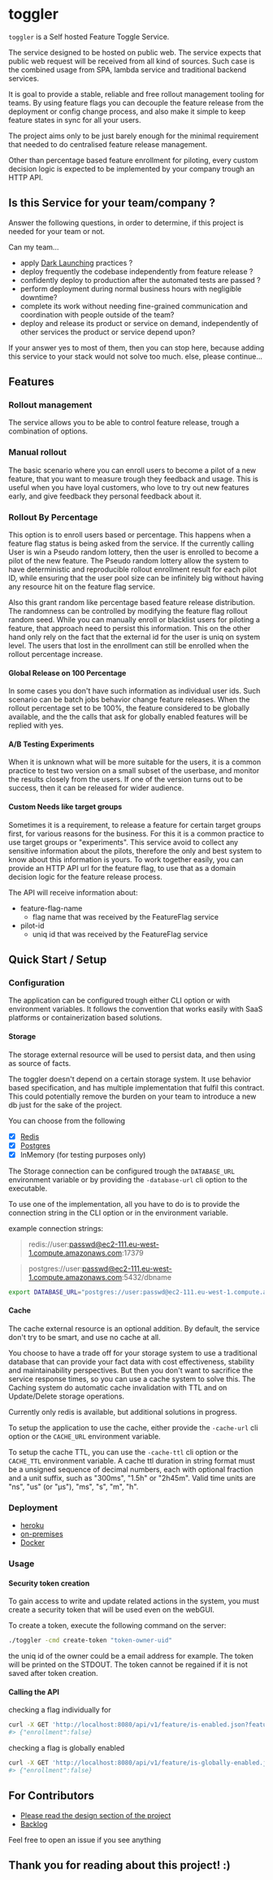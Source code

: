 # toggler

`toggler` is a Self hosted Feature Toggle Service.

The service designed to be hosted on public web.
The service expects that public web request will be received from all kind of sources.
Such case is the combined usage from SPA, lambda service and traditional backend services.

It is goal to provide a stable, reliable and free rollout management tooling for teams.
By using feature flags you can decouple the feature release from the deployment or config change process,
and also make it simple to keep feature states in sync for all your users.

The project aims only to be just barely enough for the minimal requirement
that needed to do centralised feature release management.

Other than percentage based feature enrollment for piloting,
every custom decision logic is expected to be implemented by your company trough an HTTP API.

## Is this Service for your team/company ?

Answer the following questions, in order to determine,
if this project is needed for your team or not.

Can my team…
* apply [Dark Launching](docs/DarkLaunch.md) practices ?
* deploy frequently the codebase independently from feature release ?
* confidently deploy to production after the automated tests are passed ?
* perform deployment during normal business hours with negligible downtime?
* complete its work without needing fine-grained communication and coordination with people outside of the team?
* deploy and release its product or service on demand, independently of other services the product or service depend upon?

If your answer yes to most of them,
then you can stop here, because adding this service to your stack would not solve too much.
else, please continue...

## Features

### Rollout management

The service allows you to be able to control feature release, trough a combination of options.

### Manual rollout

The basic scenario where you can enroll users to become a pilot of a new feature,
that you want to measure trough they feedback and usage.
This is useful when you have loyal customers, who love to try out new features early,
and give feedback they personal feedback about it.

### Rollout By Percentage

This option is to enroll users based or percentage.
This happens when a feature flag status is being asked from the service.
If the currently calling User is win a Pseudo random lottery,
then the user is enrolled to become a pilot of the new feature.
The Pseudo random lottery allow the system to have deterministic
and reproducible rollout enrollment result for each pilot ID,
while ensuring that the user pool size can be infinitely big
without having any resource hit on the feature flag service.

Also this grant random like percentage based feature release distribution.
The randomness can be controlled by modifying the feature flag rollout random seed.
While you can manually enroll or blacklist users for piloting a feature,
that approach need to persist this information.
This on the other hand only rely on the fact that the external id for the user is uniq on system level.
The users that lost in the enrollment can still be enrolled when the rollout percentage increase.

#### Global Release on 100 Percentage

In some cases you don't have such information as individual user ids.
Such scenario can be batch jobs behavior change feature releases.
When the rollout percentage set to be 100%, the feature considered to be globally available,
and the the calls that ask for globally enabled features will be replied with yes.

#### A/B Testing Experiments

When it is unknown what will be more suitable for the users,
it is a common practice to test two version on a small subset of the userbase,
and monitor the results closely from the users.
If one of the version turns out to be success,
then it can be released for wider audience.

#### Custom Needs like target groups

Sometimes it is a requirement, to release a feature for certain target groups first,
for various reasons for the business.
For this it is a common practice to use target groups or "experiments".
This service avoid to collect any sensitive information about the pilots,
therefore the only and best system to know about this information is yours.
To work together easily, you can provide an HTTP API url for the feature flag,
to use that as a domain decision logic for the feature release process.

The API will receive information about:
* feature-flag-name
  * flag name that was received by the FeatureFlag service
* pilot-id
  * uniq id that was received by the FeatureFlag service

## Quick Start / Setup

### Configuration
The application can be configured trough either CLI option or with environment variables.
It follows the convention that works easily with SaaS platforms or containerization based solutions.

#### Storage
The storage external resource will be used to persist data,
and then using as source of facts.

The toggler doesn't depend on a certain storage system.
It use behavior based specification, and has multiple implementation that fulfil this contract.
This could potentially remove the burden on your team to introduce a new db just for the sake of the project.

You can choose from the following
- [X] [Redis](https://github.com/antirez/redis)
- [x] [Postgres](https://github.com/postgres/postgres)
- [x] InMemory (for testing purposes only)

The Storage connection can be configured trough the `DATABASE_URL` environment variable
or by providing the `-database-url` cli option to the executable.

To use one of the implementation, all you have to do is
to provide the connection string in the CLI option or in the environment variable.

example connection strings:
> redis://user:passwd@ec2-111.eu-west-1.compute.amazonaws.com:17379

> postgres://user:passwd@ec2-111.eu-west-1.compute.amazonaws.com:5432/dbname

```bash
export DATABASE_URL="postgres://user:passwd@ec2-111.eu-west-1.compute.amazonaws.com:5432/dbname"
```

#### Cache
The cache external resource is an optional addition.
By default, the service don't try to be smart, and use no cache at all.

You choose to have a trade off for your storage system to use a traditional database
that can provide your fact data with cost effectiveness, stability and maintainability perspectives.
But then you don't want to sacrifice the service response times, so you can use a cache system to solve this.
The Caching system do automatic cache invalidation with TTL and on Update/Delete storage operations.

Currently only redis is available, but additional solutions in progress.

To setup the application to use the cache, either provide the `-cache-url` cli option
or the `CACHE_URL` environment variable.

To setup the cache TTL, you can use the `-cache-ttl` cli option or the `CACHE_TTL` environment variable.
A cache ttl duration in string format must be a unsigned sequence of
decimal numbers, each with optional fraction and a unit suffix,
such as "300ms", "1.5h" or "2h45m".
Valid time units are "ns", "us" (or "µs"), "ms", "s", "m", "h".

### Deployment
* [heroku](docs/deploy/heroku.md)
* [on-premises](docs/deploy/on-prem.md)
* [Docker](docs/deploy/docker.md)

### Usage

#### Security token creation
To gain access to write and update related actions in the system,
you must create a security token that will be used even on the webGUI.

To create a token, execute the following command on the server:
```bash
./toggler -cmd create-token "token-owner-uid"
```

the uniq id of the owner could be a email address for example.
The token will be printed on the STDOUT.
The token cannot be regained if it is not saved after token creation.

#### Calling the API

checking a flag individually for
```bash
curl -X GET 'http://localhost:8080/api/v1/feature/is-enabled.json?feature=myfeature&id=public-uniq-id-of-rour-user'
#> {"enrollment":false}
```

checking a flag is globally enabled
```bash
curl -X GET 'http://localhost:8080/api/v1/feature/is-globally-enabled.json?feature=myfeature'
#> {"enrollment":false}
```

## For Contributors
* [Please read the design section of the project](docs/design)
* [Backlog](https://github.com/adamluzsi/toggler/projects)

Feel free to open an issue if you see anything

## Thank you for reading about this project! :)
 